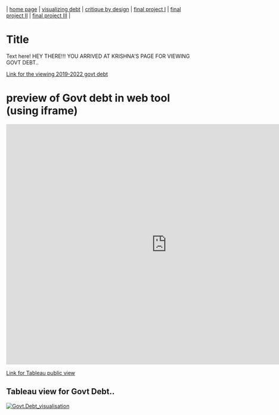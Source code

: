 | [home page](https://kbiswalandrew24.github.io/tswd-portfolio-templates/) | [visualizing debt](visualizing-government-debt) | [critique by design](critique-by-design) | [final project I](final-project-part-one) | [final project II](final-project-part-two) | [final project III](final-project-part-three) |

# Title
Text here!
HEY THERE!!! YOU ARRIVED AT KRISHNA'S PAGE FOR VIEWING GOVT DEBT..

[Link for the viewing 2019-2022 govt debt](https://data.oecd.org/chart/7km9)

# preview of Govt debt in web tool (using iframe)
<iframe src="https://data.oecd.org/chart/7km9" width="860" height="645" style="border: 0" mozallowfullscreen="true" webkitallowfullscreen="true" allowfullscreen="true"><a href="https://data.oecd.org/chart/7km9" target="_blank">OECD Chart: General government debt, Total, % of GDP, Annual, last 5 years</a></iframe>


[Link for Tableau public view](https://public.tableau.com/views/Govt_debt_viz/Sheet1?:language=en-GB&publish=yes&:display_count=n&:origin=viz_share_link)

## Tableau view for Govt Debt..

<div class='tableauPlaceholder' id='viz1706570050782' style='position: relative'><noscript><a href='#'><img alt='Govt.Debt_visualisation ' src='https:&#47;&#47;public.tableau.com&#47;static&#47;images&#47;Go&#47;Govt_debt_viz&#47;Sheet1&#47;1_rss.png' style='border: none' /></a></noscript><object class='tableauViz'  style='display:none;'><param name='host_url' value='https%3A%2F%2Fpublic.tableau.com%2F' /> <param name='embed_code_version' value='3' /> <param name='site_root' value='' /><param name='name' value='Govt_debt_viz&#47;Sheet1' /><param name='tabs' value='no' /><param name='toolbar' value='yes' /><param name='static_image' value='https:&#47;&#47;public.tableau.com&#47;static&#47;images&#47;Go&#47;Govt_debt_viz&#47;Sheet1&#47;1.png' /> <param name='animate_transition' value='yes' /><param name='display_static_image' value='yes' /><param name='display_spinner' value='yes' /><param name='display_overlay' value='yes' /><param name='display_count' value='yes' /><param name='language' value='en-GB' /><param name='filter' value='publish=yes' />
</object></div>
<script type='text/javascript'>
    var divElement = document.getElementById('viz1706570050782');
    var vizElement = divElement.getElementsByTagName('object')[0];
    vizElement.style.width='100%';vizElement.style.height=(divElement.offsetWidth*0.75)+'px';
    var scriptElement = document.createElement('script');
    scriptElement.src = 'https://public.tableau.com/javascripts/api/viz_v1.js';
    vizElement.parentNode.insertBefore(scriptElement, vizElement);
</script>
